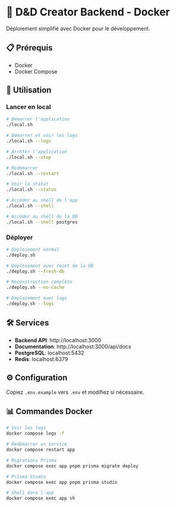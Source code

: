 # 🐳 D&D Creator Backend - Docker

Déploiement simplifié avec Docker pour le développement.

## 📋 Prérequis

- Docker
- Docker Compose

## 🚀 Utilisation

### Lancer en local

```bash
# Démarrer l'application
./local.sh

# Démarrer et voir les logs
./local.sh --logs

# Arrêter l'application
./local.sh --stop

# Redémarrer
./local.sh --restart

# Voir le statut
./local.sh --status

# Accéder au shell de l'app
./local.sh --shell

# Accéder au shell de la DB
./local.sh --shell postgres
```

### Déployer

```bash
# Déploiement normal
./deploy.sh

# Déploiement avec reset de la DB
./deploy.sh --fresh-db

# Reconstruction complète
./deploy.sh --no-cache

# Déploiement avec logs
./deploy.sh --logs
```

## 🛠️ Services

- **Backend API**: http://localhost:3000
- **Documentation**: http://localhost:3000/api/docs
- **PostgreSQL**: localhost:5432
- **Redis**: localhost:6379

## ⚙️ Configuration

Copiez `.env.example` vers `.env` et modifiez si nécessaire.

## 📊 Commandes Docker

```bash
# Voir les logs
docker compose logs -f

# Redémarrer un service
docker compose restart app

# Migrations Prisma
docker compose exec app pnpm prisma migrate deploy

# Prisma Studio
docker compose exec app pnpm prisma studio

# Shell dans l'app
docker compose exec app sh
```
